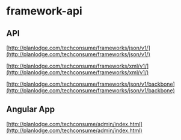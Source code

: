 # framework-api


## API
[http://planlodge.com/techconsume/frameworks/json/v1/](http://planlodge.com/techconsume/frameworks/json/v1/)

[http://planlodge.com/techconsume/frameworks/xml/v1/](http://planlodge.com/techconsume/frameworks/xml/v1/)


[http://planlodge.com/techconsume/frameworks/json/v1/backbone](http://planlodge.com/techconsume/frameworks/json/v1/backbone)

## Angular App
[http://planlodge.com/techconsume/admin/index.html](http://planlodge.com/techconsume/admin/index.html)


